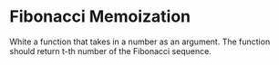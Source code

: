 # Fibonacci Memoization
White a function that takes in a number as an argument. The function should return t-th number of the Fibonacci sequence.


